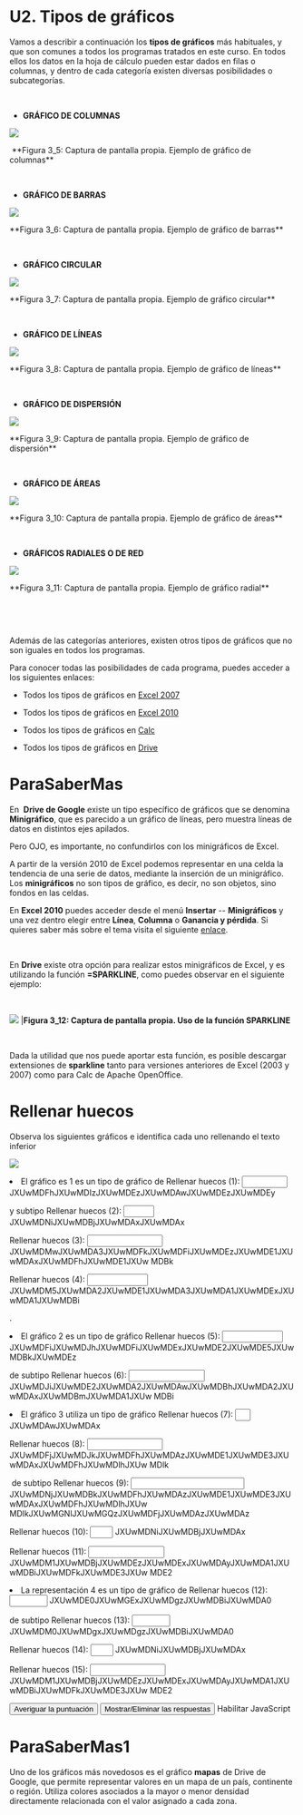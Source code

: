 
# U2. Tipos de gráficos

Vamos a describir a continuación los **tipos de gráficos** más habituales, y que son comunes a todos los programas tratados en este curso. En todos ellos los datos en la hoja de cálculo pueden estar dados en filas o columnas, y dentro de cada categoría existen diversas posibilidades o subcategorías.

 

- **GRÁFICO DE COLUMNAS**

![](img/Figura_3_6.1.jpg)
<td colspan="2"> **Figura 3_5: Captura de pantalla propia. Ejemplo de gráfico de columnas**</td>

 

- **GRÁFICO DE BARRAS** 

![](img/Figura_3_7.jpg)
<td colspan="2" style="text-align: right;">**Figura 3_6: Captura de pantalla propia. Ejemplo de gráfico de barras**</td>

 

- **GRÁFICO CIRCULAR**

![](img/Figura_3_8.jpg)
<td colspan="2">**Figura 3_7: Captura de pantalla propia. Ejemplo de gráfico circular**</td>

 

- **GRÁFICO DE LÍNEAS**

![](img/Figura_3_9.jpg)
<td colspan="2" style="text-align: right;">**Figura 3_8: Captura de pantalla propia. Ejemplo de gráfico de líneas**</td>

 

- **GRÁFICO DE DISPERSIÓN**

![](img/Figura_3_10.jpg)
<td colspan="2">**Figura 3_9: Captura de pantalla propia. Ejemplo de gráfico de dispersión**</td>

 

- **GRÁFICO DE ÁREAS** 

![](img/Figura_3_11.jpg)
<td colspan="2" style="text-align: right;">**Figura 3_10: Captura de pantalla propia. Ejemplo de gráfico de áreas**</td>

 

- **GRÁFICOS RADIALES O DE RED** 

![](img/Figura_3_12.jpg)
<td colspan="2">**Figura 3_11: Captura de pantalla propia. Ejemplo de gráfico radial**</td>

 

 

Además de las categorías anteriores, existen otros tipos de gráficos que no son iguales en todos los programas. 

Para conocer todas las posibilidades de cada programa, puedes acceder a los siguientes enlaces:

- Todos los tipos de gráficos en [Excel 2007](http://office.microsoft.com/es-es/excel-help/tipos-de-graficos-disponibles-HA001233737.aspx#BMothercharts)

- Todos los tipos de gráficos en [Excel 2010](http://office.microsoft.com/es-es/excel-help/tipos-de-graficos-disponibles-HA010342187.aspx)

- Todos los tipos de gráficos en [Calc](http://wiki.open-office.es/Tipos_de_graficos_en_OpenOffice_Calc)

- Todos los tipos de gráficos en [Drive](https://support.google.com/drive/topic/30240)

# ParaSaberMas

En  **Drive de Google** existe un tipo específico de gráficos que se denomina **Minigráfico**, que es parecido a un gráfico de líneas, pero muestra líneas de datos en distintos ejes apilados. 

Pero OJO, es importante, no confundirlos con los minigráficos de Excel.

A partir de la versión 2010 de Excel podemos representar en una celda la tendencia de una serie de datos, mediante la inserción de un minigráfico. Los **minigráficos** no son tipos de gráfico, es decir, no son objetos, sino fondos en las celdas. 

En **Excel 2010** puedes acceder desde el menú **Insertar** -- **Minigráficos** y una vez dentro elegir entre **Línea**, **Columna** o **Ganancia y pérdida**. Si quieres saber más sobre el tema visita el siguiente [enlace](http://office.microsoft.com/es-es/excel-help/usar-minigraficos-para-mostrar-tendencias-de-datos-HA010354892.aspx).

 

En **Drive** existe otra opción para realizar estos minigráficos de Excel, y es utilizando la función **=SPARKLINE**, como puedes observar en el siguiente ejemplo:

 

![](img/Figura_3_5.jpg)
|**Figura 3_12: Captura de pantalla propia. Uso de la función SPARKLINE**

 

Dada la utilidad que nos puede aportar esta función, es posible descargar extensiones de **sparkline** tanto para versiones anteriores de Excel (2003 y 2007) como para Calc de Apache OpenOffice.

# Rellenar huecos

Observa los siguientes gráficos e identifica cada uno rellenando el texto inferior

![](img/Figura_3_6.jpg)

<li>El gráfico es 1 es un tipo de gráfico de 
<label class="sr-av" for="clozeBlank25_21.0">Rellenar huecos (1):</label>
<input class="autocomplete-off" id="clozeBlank25_21.0" onkeyup="$exe.cloze.change(this)" style="width:6em" type="text" value=""/>
JXUwMDFhJXUwMDIzJXUwMDEzJXUwMDAwJXUwMDEzJXUwMDEy

 y subtipo 
<label class="sr-av" for="clozeBlank25_21.1">Rellenar huecos (2):</label>
<input class="autocomplete-off" id="clozeBlank25_21.1" onkeyup="$exe.cloze.change(this)" style="width:4em" type="text" value=""/>
JXUwMDNiJXUwMDBjJXUwMDAxJXUwMDAx

<label class="sr-av" for="clozeBlank25_21.2">Rellenar huecos (3):</label>
<input class="autocomplete-off" id="clozeBlank25_21.2" onkeyup="$exe.cloze.change(this)" style="width:10em" type="text" value=""/>
JXUwMDMwJXUwMDA3JXUwMDFkJXUwMDFiJXUwMDEzJXUwMDE1JXUwMDAxJXUwMDFhJXUwMDE1JXUw
MDBk

<label class="sr-av" for="clozeBlank25_21.3">Rellenar huecos (4):</label>
<input class="autocomplete-off" id="clozeBlank25_21.3" onkeyup="$exe.cloze.change(this)" style="width:8em" type="text" value=""/>
JXUwMDM5JXUwMDA2JXUwMDE1JXUwMDA3JXUwMDA1JXUwMDExJXUwMDA1JXUwMDBi

 .</li>

<li>El gráfico 2 es un tipo de gráfico 
<label class="sr-av" for="clozeBlank25_21.4">Rellenar huecos (5):</label>
<input class="autocomplete-off" id="clozeBlank25_21.4" onkeyup="$exe.cloze.change(this)" style="width:8em" type="text" value=""/>
JXUwMDFiJXUwMDJhJXUwMDFiJXUwMDExJXUwMDE2JXUwMDE5JXUwMDBkJXUwMDEz

 de subtipo 
<label class="sr-av" for="clozeBlank25_21.5">Rellenar huecos (6):</label>
<input class="autocomplete-off" id="clozeBlank25_21.5" onkeyup="$exe.cloze.change(this)" style="width:10em" type="text" value=""/>
JXUwMDJiJXUwMDE2JXUwMDA2JXUwMDAwJXUwMDBhJXUwMDA2JXUwMDAxJXUwMDBmJXUwMDA1JXUw
MDBi

</li>

<li>El gráfico 3 utiliza un tipo de gráfico 
<label class="sr-av" for="clozeBlank25_21.6">Rellenar huecos (7):</label>
<input class="autocomplete-off" id="clozeBlank25_21.6" onkeyup="$exe.cloze.change(this)" style="width:2em" type="text" value=""/>
JXUwMDAwJXUwMDAx

<label class="sr-av" for="clozeBlank25_21.7">Rellenar huecos (8):</label>
<input class="autocomplete-off" id="clozeBlank25_21.7" onkeyup="$exe.cloze.change(this)" style="width:10em" type="text" value=""/>
JXUwMDFjJXUwMDJkJXUwMDFhJXUwMDAzJXUwMDE1JXUwMDE3JXUwMDAxJXUwMDFhJXUwMDlhJXUw
MDlk

  de subtipo 
<label class="sr-av" for="clozeBlank25_21.8">Rellenar huecos (9):</label>
<input class="autocomplete-off" id="clozeBlank25_21.8" onkeyup="$exe.cloze.change(this)" style="width:15em" type="text" value=""/>
JXUwMDNjJXUwMDBkJXUwMDFhJXUwMDAzJXUwMDE1JXUwMDE3JXUwMDAxJXUwMDFhJXUwMDlhJXUw
MDlkJXUwMGNlJXUwMGQzJXUwMDFjJXUwMDAzJXUwMDAz

<label class="sr-av" for="clozeBlank25_21.9">Rellenar huecos (10):</label>
<input class="autocomplete-off" id="clozeBlank25_21.9" onkeyup="$exe.cloze.change(this)" style="width:3em" type="text" value=""/>
JXUwMDNiJXUwMDBjJXUwMDAx

<label class="sr-av" for="clozeBlank25_21.10">Rellenar huecos (11):</label>
<input class="autocomplete-off" id="clozeBlank25_21.10" onkeyup="$exe.cloze.change(this)" style="width:10em" type="text" value=""/>
JXUwMDM1JXUwMDBjJXUwMDEzJXUwMDExJXUwMDAyJXUwMDA1JXUwMDBiJXUwMDFkJXUwMDE3JXUw
MDE2

</li>

<li>La representación 4 es un tipo de gráfico de 
<label class="sr-av" for="clozeBlank25_21.11">Rellenar huecos (12):</label>
<input class="autocomplete-off" id="clozeBlank25_21.11" onkeyup="$exe.cloze.change(this)" style="width:5em" type="text" value=""/>
JXUwMDE0JXUwMGExJXUwMDgzJXUwMDBiJXUwMDA0

 de subtipo 
<label class="sr-av" for="clozeBlank25_21.12">Rellenar huecos (13):</label>
<input class="autocomplete-off" id="clozeBlank25_21.12" onkeyup="$exe.cloze.change(this)" style="width:5em" type="text" value=""/>
JXUwMDM0JXUwMDgxJXUwMDgzJXUwMDBiJXUwMDA0

<label class="sr-av" for="clozeBlank25_21.13">Rellenar huecos (14):</label>
<input class="autocomplete-off" id="clozeBlank25_21.13" onkeyup="$exe.cloze.change(this)" style="width:3em" type="text" value=""/>
JXUwMDNiJXUwMDBjJXUwMDAx

<label class="sr-av" for="clozeBlank25_21.14">Rellenar huecos (15):</label>
<input class="autocomplete-off" id="clozeBlank25_21.14" onkeyup="$exe.cloze.change(this)" style="width:10em" type="text" value=""/>
JXUwMDM1JXUwMDBjJXUwMDEzJXUwMDExJXUwMDAyJXUwMDA1JXUwMDBiJXUwMDFkJXUwMDE3JXUw
MDE2

</li>


<input id="getScore25_21" onclick="$exe.cloze.showScore('25_21')" type="button" value="Averiguar la puntuación"/>
<input id="showAnswersButton25_21" name="25_21showAnswersButton" onclick="$exe.cloze.toggleAnswers('25_21')" style="" type="button" value="Mostrar/Eliminar las respuestas"/>
Habilitar JavaScript


# ParaSaberMas1

Uno de los gráficos más novedosos es el gráfico **mapas** de Drive de Google, que permite representar valores en un mapa de un país, continente o región. Utiliza colores asociados a la mayor o menor densidad directamente relacionada con el valor asignado a cada zona.

 

